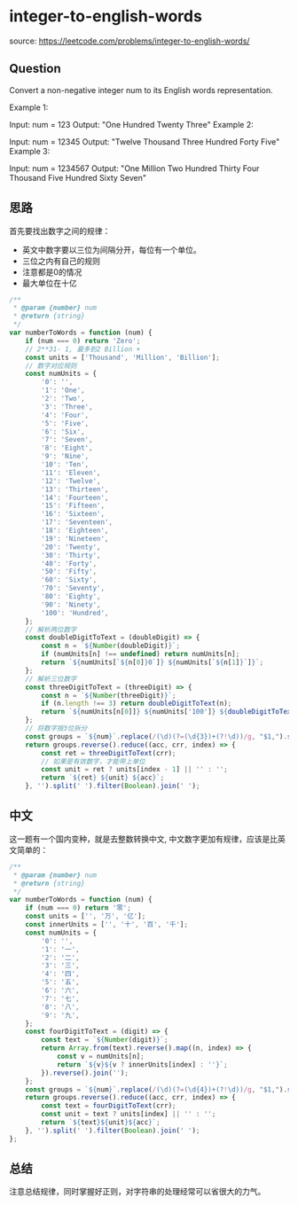 # integer-to-english-words

source: <https://leetcode.com/problems/integer-to-english-words/>

## Question

Convert a non-negative integer num to its English words representation.

Example 1:

Input: num = 123
Output: "One Hundred Twenty Three"
Example 2:

Input: num = 12345
Output: "Twelve Thousand Three Hundred Forty Five"
Example 3:

Input: num = 1234567
Output: "One Million Two Hundred Thirty Four Thousand Five Hundred Sixty Seven"

## 思路

首先要找出数字之间的规律：

- 英文中数字要以三位为间隔分开，每位有一个单位。
- 三位之内有自己的规则
- 注意都是0的情况
- 最大单位在十亿

```js
/**
 * @param {number} num
 * @return {string}
 */
var numberToWords = function (num) {
    if (num === 0) return 'Zero';
    // 2**31- 1, 最多到2 Billion +
    const units = ['Thousand', 'Million', 'Billion'];
    // 数字对应规则
    const numUnits = {
        '0': '',
        '1': 'One',
        '2': 'Two',
        '3': 'Three',
        '4': 'Four',
        '5': 'Five',
        '6': 'Six',
        '7': 'Seven',
        '8': 'Eight',
        '9': 'Nine',
        '10': 'Ten',
        '11': 'Eleven',
        '12': 'Twelve',
        '13': 'Thirteen',
        '14': 'Fourteen',
        '15': 'Fifteen',
        '16': 'Sixteen',
        '17': 'Seventeen',
        '18': 'Eighteen',
        '19': 'Nineteen',
        '20': 'Twenty',
        '30': 'Thirty',
        '40': 'Forty',
        '50': 'Fifty',
        '60': 'Sixty',
        '70': 'Seventy',
        '80': 'Eighty',
        '90': 'Ninety',
        '100': 'Hundred',
    };
    // 解析两位数字
    const doubleDigitToText = (doubleDigit) => {
        const n = `${Number(doubleDigit)}`;
        if (numUnits[n] !== undefined) return numUnits[n];
        return `${numUnits[`${n[0]}0`]} ${numUnits[`${n[1]}`]}`;
    };
    // 解析三位数字
    const threeDigitToText = (threeDigit) => {
        const n = `${Number(threeDigit)}`;
        if (n.length !== 3) return doubleDigitToText(n);
        return `${numUnits[n[0]]} ${numUnits['100']} ${doubleDigitToText(`${n[1]}${n[2]}`)}`
    };
    // 将数字按3位拆分
    const groups = `${num}`.replace(/(\d)(?=(\d{3})+(?!\d))/g, "$1,").split(',');
    return groups.reverse().reduce((acc, crr, index) => {
        const ret = threeDigitToText(crr);
        // 如果是有效数字，才能带上单位
        const unit = ret ? units[index - 1] || '' : '';
        return `${ret} ${unit} ${acc}`;
    }, '').split(' ').filter(Boolean).join(' ');
```

## 中文

这一题有一个国内变种，就是去整数转换中文, 中文数字更加有规律，应该是比英文简单的：

```js
/**
 * @param {number} num
 * @return {string}
 */
var numberToWords = function (num) {
    if (num === 0) return '零';
    const units = ['', '万', '亿'];
    const innerUnits = ['', '十', '百', '千'];
    const numUnits = {
        '0': '',
        '1': '一',
        '2': '二',
        '3': '三',
        '4': '四',
        '5': '五',
        '6': '六',
        '7': '七',
        '8': '八',
        '9': '九',
    };
    const fourDigitToText = (digit) => {
        const text = `${Number(digit)}`;
        return Array.from(text).reverse().map((n, index) => {
            const v = numUnits[n];
            return `${v}${v ? innerUnits[index] : ''}`;
        }).reverse().join('');
    };
    const groups = `${num}`.replace(/(\d)(?=(\d{4})+(?!\d))/g, "$1,").split(',');
    return groups.reverse().reduce((acc, crr, index) => {
        const text = fourDigitToText(crr);
        const unit = text ? units[index] || '' : '';
        return `${text}${unit}${acc}`;
    }, '').split(' ').filter(Boolean).join(' ');
};
```

## 总结

注意总结规律，同时掌握好正则，对字符串的处理经常可以省很大的力气。
